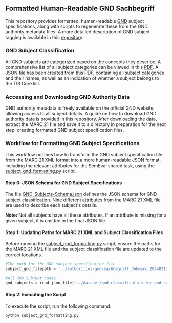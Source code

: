 ## Formatted Human-Readable GND Sachbegriff

This repository provides formatted, human-readable [GND](https://www.dnb.de/EN/Professionell/Standardisierung/GND/gnd_node.html) subject specifications, along with scripts to regenerate these from the GND authority metadata files. A more detailed description of GND subject tagging is available in this [repository](..).

### GND Subject Classification

All GND subjects are categorized based on the concepts they describe. A comprehensive list of all subject categories can be viewed in this [PDF](https://wiki.dnb.de/download/attachments/90411323/gndSyst.pdf). A [JSON](../dataset/gnd-classification-for-gnd-subjects.json) file has been created from this PDF, containing all subject categories and their names, as well as an indication of whether a subject belongs to the TIB Core list.

### Accessing and Downloading GND Authority Data

GND authority metadata is freely available on the official GND website, allowing access to all subject details. A guide on how to download GND authority data is provided in this [repository](..). After downloading the data, extract the MARC 21 file and save it to a directory in preparation for the next step: creating formatted GND subject specification files.

### Workflow for Formatting GND Subject Specifications

This workflow outlines how to transform the GND subject specification file from the MARC 21 XML format into a more human-readable JSON format, including the relevant attributes for the SemEval shared task, using the [subject_gnd_formatting.py](subject_gnd_formatting.py) script.

#### **Step 0: JSON Schema for GND Subject Specifications**

The file [GND-Subjects-Schema.json](../dataset/GND-Subjects-Schema.json) defines the JSON schema for GND subject classification. Nine different attributes from the MARC 21 XML file are used to describe each subject's details.

**Note:** Not all subjects have all these attributes. If an attribute is missing for a given subject, it is omitted in the final JSON file.

#### **Step 1: Updating Paths for MARC 21 XML and Subject Classification Files**

Before running the [subject_gnd_formatting.py](subject_gnd_formatting.py) script, ensure the paths for the MARC 21 XML file and the subject classification file are updated to the correct locations.

```python
#The path for the GND subject specification file 
subject_gnd_filepath = '../authorities-gnd-sachbegriff_dnbmarc_20240213.mrc.xml'
```

```python
#All GND Subject codes 
gnd_subjects = read_json_file('../dataset/gnd-classification-for-gnd-subjects.json')
```

#### **Step 2: Executing the Script**

To execute the script, run the following command:

```console
python subject_gnd_formatting.py
```